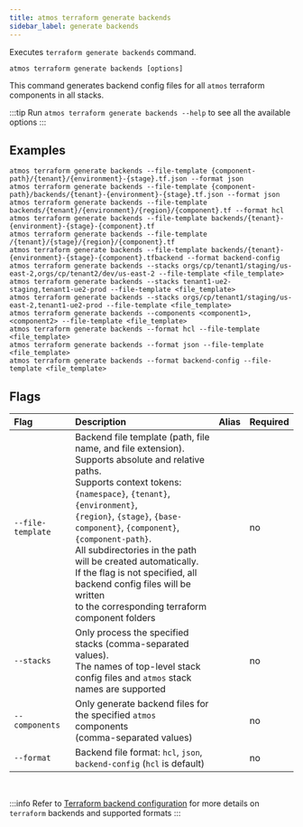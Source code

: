```yaml
---
title: atmos terraform generate backends
sidebar_label: generate backends
---
```


Executes `terraform generate backends` command.

```shell
atmos terraform generate backends [options]
```

This command generates backend config files for all `atmos` terraform components in all stacks.

:::tip
Run `atmos terraform generate backends --help` to see all the available options
:::

## Examples

```shell
atmos terraform generate backends --file-template {component-path}/{tenant}/{environment}-{stage}.tf.json --format json
atmos terraform generate backends --file-template {component-path}/backends/{tenant}-{environment}-{stage}.tf.json --format json
atmos terraform generate backends --file-template backends/{tenant}/{environment}/{region}/{component}.tf --format hcl
atmos terraform generate backends --file-template backends/{tenant}-{environment}-{stage}-{component}.tf
atmos terraform generate backends --file-template /{tenant}/{stage}/{region}/{component}.tf
atmos terraform generate backends --file-template backends/{tenant}-{environment}-{stage}-{component}.tfbackend --format backend-config
atmos terraform generate backends --stacks orgs/cp/tenant1/staging/us-east-2,orgs/cp/tenant2/dev/us-east-2 --file-template <file_template>
atmos terraform generate backends --stacks tenant1-ue2-staging,tenant1-ue2-prod --file-template <file_template>
atmos terraform generate backends --stacks orgs/cp/tenant1/staging/us-east-2,tenant1-ue2-prod --file-template <file_template>
atmos terraform generate backends --components <component1>,<component2> --file-template <file_template>
atmos terraform generate backends --format hcl --file-template <file_template>
atmos terraform generate backends --format json --file-template <file_template>
atmos terraform generate backends --format backend-config --file-template <file_template>
```

## Flags

| Flag               | Description                                                                                                                                                                                                                                                                                                                                                                                                                                                         | Alias | Required |
|:-------------------|:--------------------------------------------------------------------------------------------------------------------------------------------------------------------------------------------------------------------------------------------------------------------------------------------------------------------------------------------------------------------------------------------------------------------------------------------------------------------|:------|:---------|
| `--file-template`  | Backend file template (path, file name, and file extension).<br/>Supports absolute and relative paths.<br/>Supports context tokens: `{namespace}`, `{tenant}`, `{environment}`,<br/>`{region}`, `{stage}`, `{base-component}`, `{component}`, `{component-path}`.<br/>All subdirectories in the path will be created automatically.<br/>If the flag is not specified, all backend config files will be written<br/>to the corresponding terraform component folders |       | no       |
| `--stacks`         | Only process the specified stacks (comma-separated values).<br/>The names of top-level stack config files and `atmos` stack names are supported                                                                                                                                                                                                                                                                                                                     |       | no       |
| `--components`     | Only generate backend files for the specified `atmos` components<br/>(comma-separated values)                                                                                                                                                                                                                                                                                                                                                                       |       | no       |
| `--format`         | Backend file format: `hcl`, `json`, `backend-config` (`hcl` is default)                                                                                                                                                                                                                                                                                                                                                                                             |       | no       |

<br/>

:::info
Refer to [Terraform backend configuration](https://developer.hashicorp.com/terraform/language/settings/backends/configuration) for more details
on `terraform` backends and supported formats
:::
